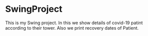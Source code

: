 # SwingProject
This is my Swing project. In this we show details of covid-19 patint according to their tower. Also we print recovery dates of Patient.

